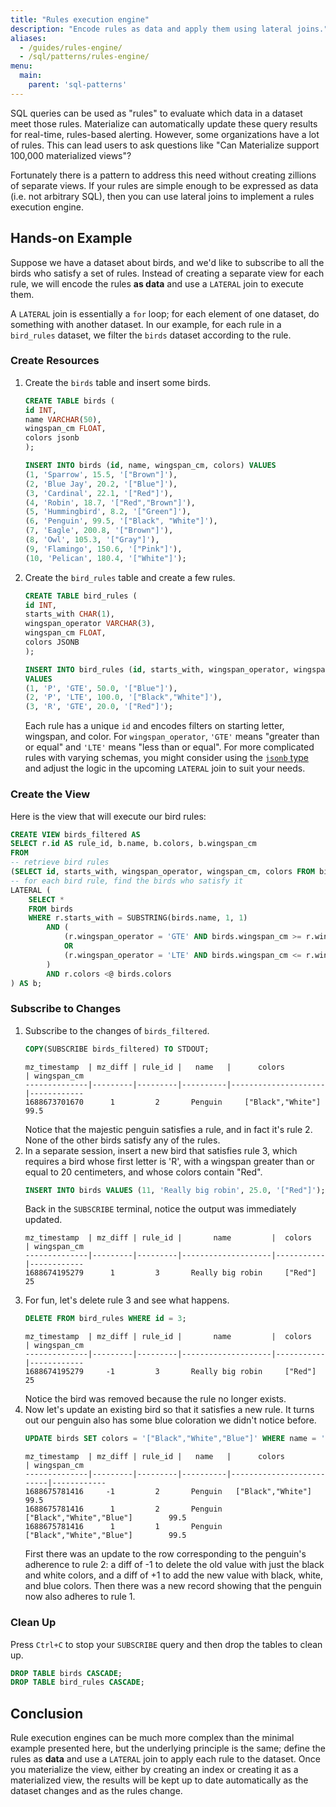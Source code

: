 ```yaml
---
title: "Rules execution engine"
description: "Encode rules as data and apply them using lateral joins."
aliases:
  - /guides/rules-engine/
  - /sql/patterns/rules-engine/
menu:
  main:
    parent: 'sql-patterns'
---
```


SQL queries can be used as "rules" to evaluate which data in a dataset meet those rules.
Materialize can automatically update these query results for real-time, rules-based alerting.
However, some organizations have a lot of rules.
This can lead users to ask questions like "Can Materialize support 100,000 materialized views"?

Fortunately there is a pattern to address this need without creating zillions of separate views.
If your rules are simple enough to be expressed as data (i.e. not arbitrary SQL), then you can use lateral joins to implement a rules execution engine.

## Hands-on Example

Suppose we have a dataset about birds, and we'd like to subscribe to all the birds who satisfy a set of rules.
Instead of creating a separate view for each rule, we will encode the rules **as data** and use a `LATERAL` join to execute them.

A `LATERAL` join is essentially a `for` loop; for each element of one dataset, do something with another dataset.
In our example, for each rule in a `bird_rules` dataset, we filter the `birds` dataset according to the rule.

### Create Resources

1. Create the `birds` table and insert some birds.
    ```sql
    CREATE TABLE birds (
    id INT,
    name VARCHAR(50),
    wingspan_cm FLOAT,
    colors jsonb
    );

    INSERT INTO birds (id, name, wingspan_cm, colors) VALUES
    (1, 'Sparrow', 15.5, '["Brown"]'),
    (2, 'Blue Jay', 20.2, '["Blue"]'),
    (3, 'Cardinal', 22.1, '["Red"]'),
    (4, 'Robin', 18.7, '["Red","Brown"]'),
    (5, 'Hummingbird', 8.2, '["Green"]'),
    (6, 'Penguin', 99.5, '["Black", "White"]'),
    (7, 'Eagle', 200.8, '["Brown"]'),
    (8, 'Owl', 105.3, '["Gray"]'),
    (9, 'Flamingo', 150.6, '["Pink"]'),
    (10, 'Pelican', 180.4, '["White"]');
    ```
1. Create the `bird_rules` table and create a few rules.
    ```sql
    CREATE TABLE bird_rules (
    id INT,
    starts_with CHAR(1),
    wingspan_operator VARCHAR(3),
    wingspan_cm FLOAT,
    colors JSONB
    );

    INSERT INTO bird_rules (id, starts_with, wingspan_operator, wingspan_cm, colors)
    VALUES
    (1, 'P', 'GTE', 50.0, '["Blue"]'),
    (2, 'P', 'LTE', 100.0, '["Black","White"]'),
    (3, 'R', 'GTE', 20.0, '["Red"]');
    ```
    Each rule has a unique `id` and encodes filters on starting letter, wingspan, and color. For `wingspan_operator`, `'GTE'` means "greater than or equal" and `'LTE'` means "less than or equal". For more complicated rules with varying schemas, you might consider using the [`jsonb` type](/sql/types/jsonb) and adjust the logic in the upcoming `LATERAL` join to suit your needs.

### Create the View

Here is the view that will execute our bird rules:

```sql
CREATE VIEW birds_filtered AS
SELECT r.id AS rule_id, b.name, b.colors, b.wingspan_cm
FROM
-- retrieve bird rules
(SELECT id, starts_with, wingspan_operator, wingspan_cm, colors FROM bird_rules) r,
-- for each bird rule, find the birds who satisfy it
LATERAL (
    SELECT *
    FROM birds
    WHERE r.starts_with = SUBSTRING(birds.name, 1, 1)
        AND (
            (r.wingspan_operator = 'GTE' AND birds.wingspan_cm >= r.wingspan_cm)
            OR
            (r.wingspan_operator = 'LTE' AND birds.wingspan_cm <= r.wingspan_cm)
        )
        AND r.colors <@ birds.colors
) AS b;
```

### Subscribe to Changes

1. Subscribe to the changes of `birds_filtered`.
    ```sql
    COPY(SUBSCRIBE birds_filtered) TO STDOUT;
    ```
    ```nofmt
    mz_timestamp  | mz_diff | rule_id |   name   |      colors         | wingspan_cm
    --------------|---------|---------|----------|---------------------|------------
    1688673701670      1         2       Penguin     ["Black","White"]       99.5
    ```
    Notice that the majestic penguin satisfies a rule, and in fact it's rule 2. None of the other birds satisfy any of the rules.
1. In a separate session, insert a new bird that satisfies rule 3, which requires a bird whose first letter is 'R', with a wingspan greater than or equal to 20 centimeters, and whose colors contain "Red".
    ```sql
    INSERT INTO birds VALUES (11, 'Really big robin', 25.0, '["Red"]');
    ```
    Back in the `SUBSCRIBE` terminal, notice the output was immediately updated.
    ```nofmt
    mz_timestamp  | mz_diff | rule_id |       name         |  colors   | wingspan_cm
    --------------|---------|---------|--------------------|-----------|------------
    1688674195279      1         3       Really big robin     ["Red"]        25
    ```
1. For fun, let's delete rule 3 and see what happens.
    ```sql
    DELETE FROM bird_rules WHERE id = 3;
    ```
    ```nofmt
    mz_timestamp  | mz_diff | rule_id |       name         |  colors   | wingspan_cm
    --------------|---------|---------|--------------------|-----------|------------
    1688674195279     -1         3       Really big robin     ["Red"]        25
    ```
    Notice the bird was removed because the rule no longer exists.
1. Now let's update an existing bird so that it satisfies a new rule. It turns out our penguin also has some blue coloration we didn't notice before.
    ```sql
    UPDATE birds SET colors = '["Black","White","Blue"]' WHERE name = 'Penguin';
    ```
    ```nofmt
    mz_timestamp  | mz_diff | rule_id |   name   |      colors              | wingspan_cm
    --------------|---------|---------|----------|--------------------------|------------
    1688675781416     -1         2       Penguin   ["Black","White"]               99.5
    1688675781416      1         2       Penguin   ["Black","White","Blue"]        99.5
    1688675781416      1         1       Penguin   ["Black","White","Blue"]        99.5
    ```
    First there was an update to the row corresponding to the penguin's adherence to rule 2: a diff of -1 to delete the old value with just the black and white colors, and a diff of +1 to add the new value with black, white, and blue colors. Then there was a new record showing that the penguin now also adheres to rule 1.

### Clean Up

Press `Ctrl+C` to stop your `SUBSCRIBE` query and then drop the tables to clean up.

```sql
DROP TABLE birds CASCADE;
DROP TABLE bird_rules CASCADE;
```

## Conclusion

Rule execution engines can be much more complex than the minimal example presented here, but the underlying principle is the same; define the rules as **data** and use a `LATERAL` join to apply each rule to the dataset. Once you materialize the view, either by creating an index or creating it as a materialized view, the results will be kept up to date automatically as the dataset changes and as the rules change.
